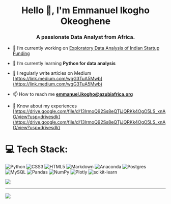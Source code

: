 <h1 align="center">Hello 👋, I'm Emmanuel Ikogho Okeoghene</h1>
<h3 align="center">A passionate Data Analyst from Africa.</h3>




- 🔭 I’m currently working on [Exploratory Data Analysis of Indian Startup Funding](https://link.medium.com/FQKD2yw5Mwb)

- 🌱 I’m currently learning **Python for data analysis**

- 📝 I regularly write articles on Medium [https://link.medium.com/wgG3TuA5Mwb](https://link.medium.com/wgG3TuA5Mwb)

- 📫 How to reach me **emmanuel.ikogho@azubiafrica.org**

- 📄 Know about my experiences [https://drive.google.com/file/d/13lrmoQ92Ss8eQTjJQRKk4OgO5LS_xnAO/view?usp=drivesdk](https://drive.google.com/file/d/13lrmoQ92Ss8eQTjJQRKk4OgO5LS_xnAO/view?usp=drivesdk)

# 💻 Tech Stack:
![Python](https://img.shields.io/badge/python-3670A0?style=for-the-badge&logo=python&logoColor=ffdd54) ![CSS3](https://img.shields.io/badge/css3-%231572B6.svg?style=for-the-badge&logo=css3&logoColor=white) ![HTML5](https://img.shields.io/badge/html5-%23E34F26.svg?style=for-the-badge&logo=html5&logoColor=white) ![Markdown](https://img.shields.io/badge/markdown-%23000000.svg?style=for-the-badge&logo=markdown&logoColor=white) ![Anaconda](https://img.shields.io/badge/Anaconda-%2344A833.svg?style=for-the-badge&logo=anaconda&logoColor=white) ![Postgres](https://img.shields.io/badge/postgres-%23316192.svg?style=for-the-badge&logo=postgresql&logoColor=white) ![MySQL](https://img.shields.io/badge/mysql-%2300f.svg?style=for-the-badge&logo=mysql&logoColor=white) ![Pandas](https://img.shields.io/badge/pandas-%23150458.svg?style=for-the-badge&logo=pandas&logoColor=white) ![NumPy](https://img.shields.io/badge/numpy-%23013243.svg?style=for-the-badge&logo=numpy&logoColor=white) ![Plotly](https://img.shields.io/badge/Plotly-%233F4F75.svg?style=for-the-badge&logo=plotly&logoColor=white) ![scikit-learn](https://img.shields.io/badge/scikit--learn-%23F7931E.svg?style=for-the-badge&logo=scikit-learn&logoColor=white)


![](https://github-readme-stats.vercel.app/api/top-langs/?username=ikoghoemmanuell&theme=dark&hide_border=false&include_all_commits=true&count_private=true&layout=compact)

---
[![](https://visitcount.itsvg.in/api?id=ikoghoemmanuell&icon=0&color=0)](https://visitcount.itsvg.in)

<!-- Proudly created with GPRM ( https://gprm.itsvg.in ) -->

